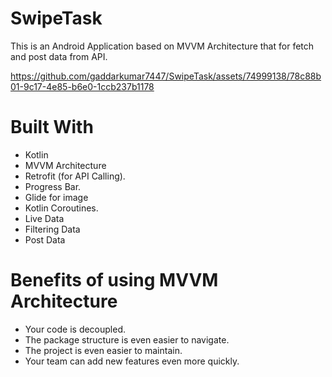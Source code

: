 # SwipeTask

This is an Android Application based on MVVM Architecture that for fetch and post data from API.

https://github.com/gaddarkumar7447/SwipeTask/assets/74999138/78c88b01-9c17-4e85-b6e0-1ccb237b1178


# Built With
+ Kotlin
+ MVVM Architecture
+ Retrofit (for API Calling).
+ Progress Bar.
+ Glide for image
+ Kotlin Coroutines.
+ Live Data
+ Filtering Data
+ Post Data


# Benefits of using MVVM Architecture
+ Your code is decoupled.
+ The package structure is even easier to navigate.
+ The project is even easier to maintain.
+ Your team can add new features even more quickly.
